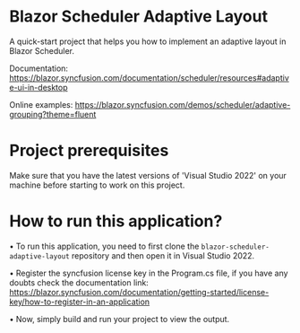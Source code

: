 # Blazor Scheduler Adaptive Layout
A quick-start project that helps you how to implement an adaptive layout in Blazor Scheduler. 

Documentation: https://blazor.syncfusion.com/documentation/scheduler/resources#adaptive-ui-in-desktop

Online examples: https://blazor.syncfusion.com/demos/scheduler/adaptive-grouping?theme=fluent
                 
# Project prerequisites
Make sure that you have the latest versions of 'Visual Studio 2022' on your machine before starting to work on this project.
# How to run this application?
• To run this application, you need to first clone the <code>blazor-scheduler-adaptive-layout</code> repository and then open it in Visual Studio 2022.

• Register the syncfusion license key in the Program.cs file, if you have any doubts check the documentation link:  https://blazor.syncfusion.com/documentation/getting-started/license-key/how-to-register-in-an-application

• Now, simply build and run your project to view the output.
